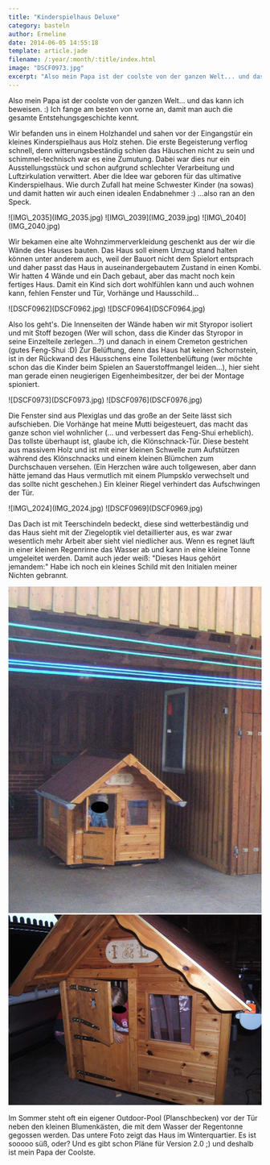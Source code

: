 ```yaml
---
title: "Kinderspielhaus Deluxe"
category: basteln
author: Ermeline
date: 2014-06-05 14:55:18
template: article.jade
filename: /:year/:month/:title/index.html
image: "DSCF0973.jpg"
excerpt: "Also mein Papa ist der coolste von der ganzen Welt... und das kann ich beweisen :)"
---
```


Also mein Papa ist der coolste von der ganzen Welt... und das kann ich beweisen. :) Ich fange am besten von vorne an, damit man auch die gesamte Entstehungsgeschichte kennt. 

Wir befanden uns in einem Holzhandel und sahen vor der Eingangstür ein kleines Kinderspielhaus aus Holz stehen. Die erste Begeisterung verflog schnell, denn witterungsbeständig schien das Häuschen nicht zu sein und schimmel-technisch war es eine Zumutung. Dabei war dies nur ein Ausstellungsstück und schon aufgrund schlechter Verarbeitung und Luftzirkulation verwittert. Aber die Idee war geboren für das ultimative Kinderspielhaus. Wie durch Zufall hat meine Schwester Kinder (na sowas) und damit hatten wir auch einen idealen Endabnehmer :) ...also ran an den Speck.

<div class="slideshow_landscape">
![IMG\_2035](IMG_2035.jpg)
![IMG\_2039](IMG_2039.jpg)
![IMG\_2040](IMG_2040.jpg)
</div>


Wir bekamen eine alte Wohnzimmerverkleidung geschenkt aus der wir die Wände des Hauses bauten. Das Haus soll einem Umzug stand halten können unter anderem auch, weil der Bauort nicht dem Spielort entsprach und daher passt das Haus in auseinandergebautem Zustand in einen Kombi. Wir hatten 4 Wände und ein Dach gebaut, aber das macht noch kein fertiges Haus. Damit ein Kind sich dort wohlfühlen kann und auch wohnen kann, fehlen Fenster und Tür, Vorhänge und Hausschild...

<div class="slideshow_landscape">
![DSCF0962](DSCF0962.jpg)
![DSCF0964](DSCF0964.jpg)
</div>


Also los geht's. Die Innenseiten der Wände haben wir mit Styropor isoliert und mit Stoff bezogen (Wer will schon, dass die Kinder das Styropor in seine Einzelteile zerlegen...?) und danach in einem Cremeton gestrichen (gutes Feng-Shui :D) Zur Belüftung, denn das Haus hat keinen Schornstein, ist in der Rückwand des Häusschens eine Toilettenbelüftung (wer möchte schon das die Kinder beim Spielen an Sauerstoffmangel leiden...), hier sieht man gerade einen neugierigen Eigenheimbesitzer, der bei der Montage spioniert.

<div class="slideshow_portrait">
![DSCF0973](DSCF0973.jpg)
![DSCF0976](DSCF0976.jpg)
</div>


Die Fenster sind aus Plexiglas und das große an der Seite lässt sich aufschieben. Die Vorhänge hat meine Mutti beigesteuert, das macht das ganze schon viel wohnlicher (... und verbessert das Feng-Shui erheblich). Das tollste überhaupt ist, glaube ich, die Klönschnack-Tür. Diese besteht aus massivem Holz und ist mit einer kleinen Schwelle zum Aufstützen während des Klönschnacks und einem kleinen Blümchen zum Durchschauen versehen. (Ein Herzchen wäre auch tollgewesen, aber dann hätte jemand das Haus vermutlich mit einem Plumpsklo verwechselt und das sollte nicht geschehen.) Ein kleiner Riegel verhindert das Aufschwingen der Tür.

<div class="slideshow_landscape">
![IMG\_2024](IMG_2024.jpg)
![DSCF0969](DSCF0969.jpg)
</div>


Das Dach ist mit Teerschindeln bedeckt, diese sind wetterbeständig und das Haus sieht mit der Ziegeloptik viel detaillierter aus, es war zwar wesentlich mehr Arbeit aber sieht viel niedlicher aus. Wenn es regnet läuft in einer kleinen Regenrinne das Wasser ab und kann in eine kleine Tonne umgeleitet werden. Damit auch jeder weiß: "Dieses Haus gehört jemandem:" Habe ich noch ein kleines Schild mit den Initialen meiner Nichten gebrannt.

![DSCF0990](DSCF0990.jpg)
![DSCF0971](DSCF0971.jpg)


Im Sommer steht oft ein eigener Outdoor-Pool (Planschbecken) vor der Tür neben den kleinen Blumenkästen, die mit dem Wasser der Regentonne gegossen werden. Das untere Foto zeigt das Haus im Winterquartier. Es ist sooooo süß, oder? Und es gibt schon Pläne für Version 2.0 ;) und deshalb ist mein Papa der Coolste.
